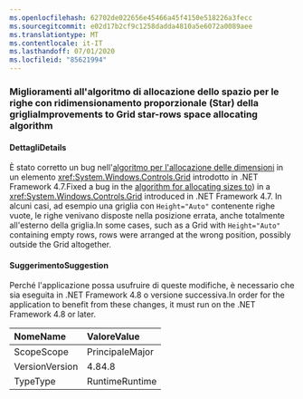 ```yaml
---
ms.openlocfilehash: 62702de022656e45466a45f4150e518226a3fecc
ms.sourcegitcommit: e02d17b2cf9c1258dadda4810a5e6072a0089aee
ms.translationtype: MT
ms.contentlocale: it-IT
ms.lasthandoff: 07/01/2020
ms.locfileid: "85621994"
---
```

### <a name="improvements-to-grid-star-rows-space-allocating-algorithm"></a><span data-ttu-id="4e789-101">Miglioramenti all'algoritmo di allocazione dello spazio per le righe con ridimensionamento proporzionale (Star) della griglia</span><span class="sxs-lookup"><span data-stu-id="4e789-101">Improvements to Grid star-rows space allocating algorithm</span></span>

#### <a name="details"></a><span data-ttu-id="4e789-102">Dettagli</span><span class="sxs-lookup"><span data-stu-id="4e789-102">Details</span></span>

<span data-ttu-id="4e789-103">È stato corretto un bug nell'[algoritmo per l'allocazione delle dimensioni](https://github.com/Microsoft/dotnet/blob/master/Documentation/compatibility/wpf-grid-allocation-of-space-to-star-columns.md) in un elemento <xref:System.Windows.Controls.Grid> introdotto in .NET Framework 4.7.</span><span class="sxs-lookup"><span data-stu-id="4e789-103">Fixed a bug in the [algorithm for allocating sizes to](https://github.com/Microsoft/dotnet/blob/master/Documentation/compatibility/wpf-grid-allocation-of-space-to-star-columns.md)) in a <xref:System.Windows.Controls.Grid> introduced in .NET Framework 4.7.</span></span>  <span data-ttu-id="4e789-104">In alcuni casi, ad esempio una griglia con <code>Height=&quot;Auto&quot;</code> contenente righe vuote, le righe venivano disposte nella posizione errata, anche totalmente all'esterno della griglia.</span><span class="sxs-lookup"><span data-stu-id="4e789-104">In some cases, such as a Grid with <code>Height=&quot;Auto&quot;</code> containing empty rows, rows were arranged at the wrong position, possibly outside the Grid altogether.</span></span>

#### <a name="suggestion"></a><span data-ttu-id="4e789-105">Suggerimento</span><span class="sxs-lookup"><span data-stu-id="4e789-105">Suggestion</span></span>

<span data-ttu-id="4e789-106">Perché l'applicazione possa usufruire di queste modifiche, è necessario che sia eseguita in .NET Framework 4.8 o versione successiva.</span><span class="sxs-lookup"><span data-stu-id="4e789-106">In order for the application to benefit from these changes, it must run on the .NET Framework 4.8 or later.</span></span>

| <span data-ttu-id="4e789-107">Nome</span><span class="sxs-lookup"><span data-stu-id="4e789-107">Name</span></span>    | <span data-ttu-id="4e789-108">Valore</span><span class="sxs-lookup"><span data-stu-id="4e789-108">Value</span></span>       |
|:--------|:------------|
| <span data-ttu-id="4e789-109">Scope</span><span class="sxs-lookup"><span data-stu-id="4e789-109">Scope</span></span>   |<span data-ttu-id="4e789-110">Principale</span><span class="sxs-lookup"><span data-stu-id="4e789-110">Major</span></span>|
|<span data-ttu-id="4e789-111">Version</span><span class="sxs-lookup"><span data-stu-id="4e789-111">Version</span></span>|<span data-ttu-id="4e789-112">4.8</span><span class="sxs-lookup"><span data-stu-id="4e789-112">4.8</span></span>|
|<span data-ttu-id="4e789-113">Type</span><span class="sxs-lookup"><span data-stu-id="4e789-113">Type</span></span>|<span data-ttu-id="4e789-114">Runtime</span><span class="sxs-lookup"><span data-stu-id="4e789-114">Runtime</span></span>|

